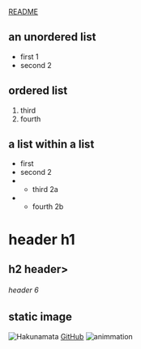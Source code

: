 [README](https://github.com/Abuoblie/exercise_markdown/blob/main/README.md)
## an unordered list
* first 1
* second 2
## ordered list 
1. third
2. fourth
## a list within a list
* first 
* second 2
* * third 2a
* * fourth 2b
# header h1
## h2 header> 
###### header 6 
## static image
![Hakunamata](https://2qibqm39xjt6q46gf1rwo2g1-wpengine.netdna-ssl.com/wp-content/uploads/2018/12/14885639_web1_M-Lion-King-edh-181223.jpg)
[GitHub](http://github.com)
![animmation](http://www.clipartsmania.com/gif/animals_gif/cartoon_birds_blue_flying_animation_clipart.gif)

<script type="text/javascript">
    var a = prompt("what is your name");
    alert("welcome"+""+ a);
</script>
